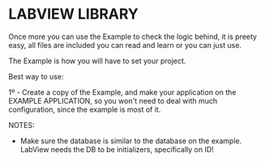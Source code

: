 # LABVIEW LIBRARY


Once more you can use the Example to check the logic behind, it is preety easy, all files are included you can read and learn or you can just use.

The Example is how you will have to set your project. 

Best way to use:

1º - Create a copy of the Example, and make your application on the EXAMPLE APPLICATION, so you won't need to deal with much configuration, since the example is most of it.

NOTES:

- Make sure the database is similar to the database on the example. LabView needs the DB to be initializers, specifically on ID!